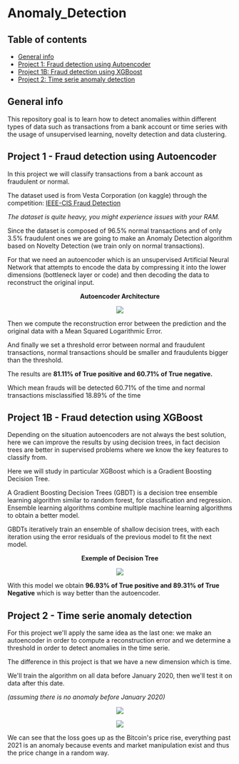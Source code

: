 # Anomaly_Detection

## Table of contents
* [General info](#general-info)
* [Project 1: Fraud detection using Autoencoder](#project-1---fraud-detection-using-autoencoder)
* [Project 1B: Fraud detection using XGBoost](#project-1b---fraud-detection-using-xgboost)
* [Project 2: Time serie anomaly detection](#project-2---time-serie-anomaly-detection)

## General info

This repository goal is to learn how to detect anomalies within different types of data such as transactions from a bank account or time series with the usage of unsupervised learning, novelty detection and data clustering.

## Project 1 - Fraud detection using Autoencoder

In this project we will classify transactions from a bank account as fraudulent or normal.

The dataset used is from Vesta Corporation (on kaggle) through the competition: <a href= https://www.kaggle.com/c/ieee-fraud-detection> IEEE-CIS Fraud Detection</a>

*The dataset is quite heavy, you might experience issues with your RAM.*

Since the dataset is composed of 96.5% normal transactions and of only 3.5% fraudulent ones we are going to make an Anomaly Detection algorithm based on Novelty Detection (we train only on normal transactions).

For that we need an autoencoder which is an unsupervised Artificial Neural Network that attempts to encode the data by compressing it into the lower dimensions (bottleneck layer or code) and then decoding the data to reconstruct the original input.

<p align="center"> <b>Autoencoder Architecture</b> </p>
<p align="center">
<img src="https://user-images.githubusercontent.com/65224852/143266758-c5f101bc-1787-4694-a30c-596f8b5df599.png">
</p>

Then we compute the reconstruction error between the prediction and the original data with a Mean Squared Logarithmic Error.

And finally we set a threshold error between normal and fraudulent transactions, normal transactions should be smaller and fraudulents bigger than the threshold.

The results are **81.11% of True positive and 60.71% of True negative.**

Which mean frauds will be detected 60.71% of the time and normal transactions misclassified 18.89% of the time

## Project 1B - Fraud detection using XGBoost

Depending on the situation autoencoders are not always the best solution, here we can improve the results by using decision trees, in fact decision trees are better in supervised problems where we know the key features to classify from.

Here we will study in particular XGBoost which is a Gradient Boosting Decision Tree.

A Gradient Boosting Decision Trees (GBDT) is a decision tree ensemble learning algorithm similar to random forest, for classification and regression. Ensemble learning algorithms combine multiple machine learning algorithms to obtain a better model.

GBDTs iteratively train an ensemble of shallow decision trees, with each iteration using the error residuals of the previous model to fit the next model.

<p align="center"> <b>Exemple of Decision Tree</b> </p>
<p align="center">
<img src="https://www.nvidia.com/content/dam/en-zz/Solutions/glossary/data-science/xgboost/img-2.png">
</p>

With this model we obtain **96.93% of True positive and 89.31% of True Negative** which is way better than the autoencoder.

## Project 2 - Time serie anomaly detection

For this project we'll apply the same idea as the last one: we make an autoencoder in order to compute a reconstruction error and we determine a threshold in order to detect anomalies in the time serie.

The difference in this project is that we have a new dimension which is time.

We'll train the algorithm on all data before January 2020, then we'll test it on data after this date.

*(assuming there is no anomaly before January 2020)*

<p align="center">
<img src="https://user-images.githubusercontent.com/65224852/154252482-8e4c5c90-9d75-40f9-8a16-c44caacf7069.png">
</p>

<p align="center">
<img src="https://user-images.githubusercontent.com/65224852/154252696-988e5726-808a-4167-abd3-ac5a2700ba27.png">
</p>

We can see that the loss goes up as the Bitcoin's price rise, everything past 2021 is an anomaly because events and market manipulation exist and thus the price change in a random way.
